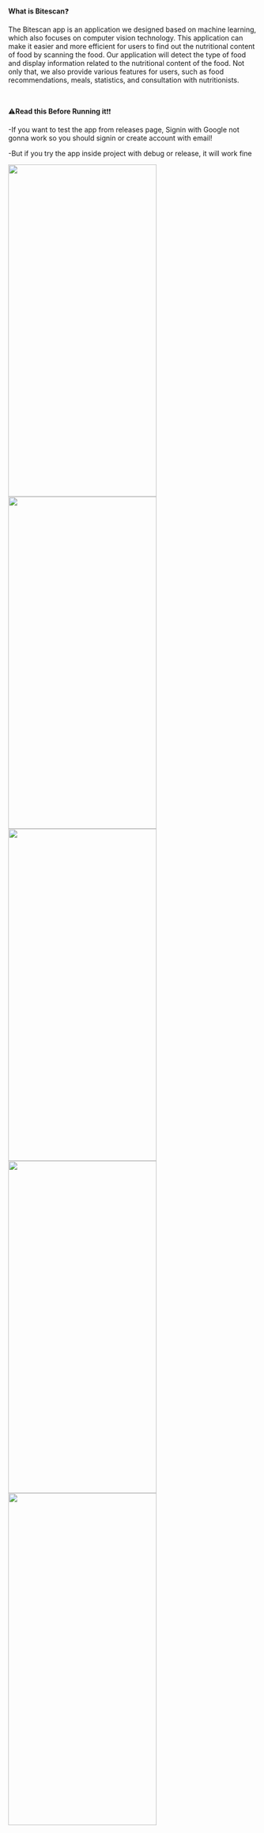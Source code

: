 **What is Bitescan**❓

The Bitescan app is an application we designed based on machine learning, which also focuses on computer vision technology. This application can make it easier and more efficient for users to find out the nutritional content of food by scanning the food. Our application will detect the type of food and display information related to the nutritional content of the food. Not only that, we also provide various features for users, such as food recommendations, meals, statistics, and consultation with nutritionists.

<br>

⚠️**Read this Before Running it**❗❗

-If you want to test the app from releases page, Signin with Google not gonna work so you should signin or create account with email!

-But if you try the app inside  project with debug or release, it will work fine
<br>

<img src="https://github.com/Denuvo33/bitescan/assets/106959180/5d202ab4-3aff-444b-ad38-8f1ba1311b0f" width="300" height="670">
<img src="https://github.com/Denuvo33/bitescan/assets/106959180/830ce74c-1449-437d-b4b8-a69c256d2558" width="300" height="670">
<img src="https://github.com/Denuvo33/bitescan/assets/106959180/8ddfec98-bc28-407d-b05c-582a6799078f" width="300" height="670">
<img src="https://github.com/Denuvo33/bitescan/assets/106959180/2ded6730-d040-4536-b044-dd117af0d992" width="300" height="670">
<img src="https://github.com/Denuvo33/bitescan/assets/106959180/0ecdb91c-fa8d-4a86-a02c-ea946d9e88e5" width="300" height="670">


